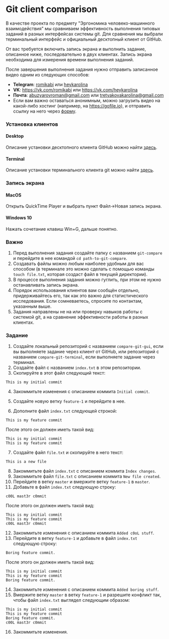 # Git client comparison

В качестве проекта по предмету "Эргономика человеко-машинного взаимодействия" мы сравниваем эффективность выполнения типовых заданий в разных интерфейсах системы git. Для сравнения мы выбрали терминальный интерфейс и официальный десктопный клиент от GitHub.

От вас требуется включить запись экрана и выполнить задание, описанное ниже, последовательно в двух клиентах. Запись экрана необходима для измерения времени выполнения заданий.

После завершения выполнения задания нужно отправить записанное видео одним из следующих способов:

- **Telegram**: [romikabi](https://tele.click/romikabi) или [heykarolina](https://tele.click/heykarolina)
- **VK**: https://vk.com/romikabi или https://vk.com/heykarolina
- **Почта**: abuzyarovroman@gmail.com или tretyakovakarolina@gmail.com
- Если вам важно оставаться анонимным, можно загрузить видео на какой-либо хостинг (например, на https://gofile.io), и отправить ссылку на него через [форму](https://goo.gl/forms/jvBmHEeJLtYV74Np1).

### Установка клиентов

#### Desktop

Описание установки десктопного клиента GitHub можно найти [здесь](https://github.com/desktop/desktop).

#### Terminal

Описание установки терминального клиента git можно найти [здесь](https://gist.github.com/derhuerst/1b15ff4652a867391f03#file-mac-md).

### Запись экрана

#### MacOS

Открыть QuickTime Player и выбрать пункт Файл->Новая запись экрана.

#### Windows 10

Нажать сочетание клавиш Win+G, дальше понятно.

### Важно

1. Перед выполнения задания создайте папку с названием `git-compare` и перейдите в нее командой `cd path-to-git-compare`. 
2. Создавать файлы можно любым наиболее удобным для вас способом (в терминале это можно сделать с помощью команды `touch file.txt`, которая создаст файл в текущей директории).
3. В процессе выполнения задания можно гуглить, при этом не нужно останавливать запись экрана.
4. Порядок использования клиентов вам сообщён отдельно, придерживайтесь его, так как это важно для статистического исследования. Если сомневаетесь, спросите по контактам, указанным выше.
5. Задания направлены не на или проверку навыков работы с системой git, а на сравнение эффективности работы в разных клиентах. 

### Задание

1. Создайте локальный репозиторий с названием `compare-git-gui`, если вы выполняете задание через клиент от GitHub, или репозиторий с названием `compare-git-terminal`, если выполняете задание через терминал.
2. Создайте файл с названием `index.txt` в этом репозитории.
3. Скопируйте в этот файл следующий текст:

```
This is my initial commit
```

4. Закоммитьте изменения с описанием коммита `Initial commit`.

5. Создайте новую ветку `feature-1` и перейдите в нее.
6. Дополните файл `index.txt` следующей строкой:

```
This is my feature commit
```

После этого он должен иметь такой вид:

```
This is my initial commit
This is my feature commit
```

7. Создайте файл `file.txt` и скопируйте в него текст:

```
This is a new file
```

8. Закоммитьте файл `index.txt` с описанием коммита `Index changes`.
9. Закоммитьте файл `file.txt` с описанием коммита `New file created`.
10. Перейдите в ветку `master` и вмержите ветку `feature-1` в `master`.
11. Добавьте в файл `index.txt` следующую строку:

```
c00L mast3r c0mmit
```

После этого он должен иметь такой вид:

```
This is my initial commit
This is my feature commit
c00L mast3r c0mmit
```

12. Закоммитьте изменения с описанием коммита `Added c0oL stuff`.
13. Перейдите в ветку `feature-1` и добавьте в файл `index.txt` следующую строку:

```
Boring feature commit.
```

После этого он должен иметь такой вид:

```
This is my initial commit
This is my feature commit
Boring feature commit.
```

14. Закоммитьте изменения с описанием коммита `Added boring stuff`.
15. Вмержите ветку `master` в ветку `feature-1` и разрешите конфликт так, чтобы файл `index.txt` выглядел следующим образом:

```
This is my initial commit
This is my feature commit
Boring feature commit.
c00L mast3r c0mmit
```

16. Закоммитьте изменения.

